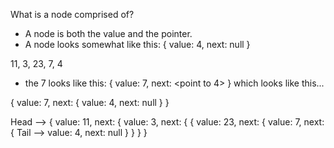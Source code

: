 What is a node comprised of?

- A node is both the value and the pointer.
- A node looks somewhat like this:
  { value: 4, next: null }

11, 3, 23, 7, 4

- the 7 looks like this:
  { value: 7, next: <point to 4> } which looks like this...

{ value: 7, next: { value: 4, next: null } }

Head --> { value: 11, next:
{ value: 3, next: {
{ value: 23, next: {
value: 7, next: {
Tail --> value: 4, next: null }
}
}
}
